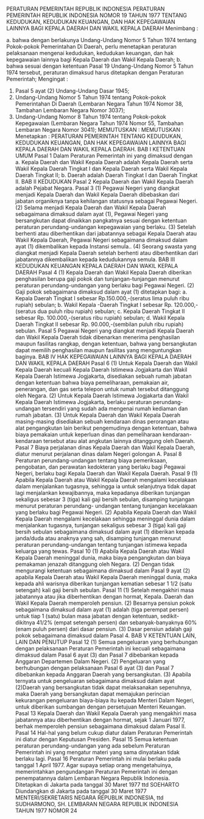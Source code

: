  PERATURAN PEMERINTAH REPUBLIK INDONESIA PERATURAN PEMERINTAH REPUBLIK INDONESIA NOMOR 19 TAHUN 1977 TENTANG KEDUDUKAN, KEDUDUKAN KEUANGAN, DAN HAK KEPEGAWAIAN LAINNYA BAGI KEPALA DAERAH DAN WAKIL KEPALA DAERAH
Menimbang :

a. bahwa dengan berlakunya Undang-Undang Nomor 5 Tahun 1974 tentang Pokok-pokok Pemerintahan Di Daerah, perlu menetapkan peraturan pelaksanaan mengenai kedudukan, kedudukan keuangan, dan hak kepegawaian lainnya bagi Kepala Daerah dan Wakil Kepala Daerah;
b. bahwa sesuai dengan ketentuan Pasal 19 Undang-Undang Nomor 5 Tahun 1974 tersebut, peraturan dimaksud harus ditetapkan dengan Peraturan Pemerintah;
Mengingat :

1. Pasal 5 ayat (2) Undang-Undang Dasar 1945;
2. Undang-Undang Nomor 5 Tahun 1974 tentang Pokok-pokok Pemerintahan Di Daerah (Lembaran Negara Tahun 1974 Nomor 38, Tambahan Lembaran Negara Nomor 3037);
3. Undang-Undang Nomor 8 Tahun 1974 tentang Pokok-pokok Kepegawaian (Lembaran Negara Tahun 1974 Nomor 55, Tambahan Lembaran Negara Nomor 3041);
MEMUTUSKAN :
MEMUTUSKAN :
 Menetapkan : PERATURAN PEMERINTAH TENTANG KEDUDUKAN, KEDUDUKAN KEUANGAN, DAN HAK KEPEGAWAIAN LAINNYA BAGI KEPALA DAERAH DAN WAKIL KEPALA DAERAH.
BAB I KETENTUAN UMUM
Pasal 1
Dalam Peraturan Pemerintah ini yang dimaksud dengan a. Kepala Daerah dan Wakil Kepala Daerah adalah Kepala Daerah serta Wakil Kepala Daerah Tingkat I dan Kepala Daerah serta Wakil Kepala Daerah Tingkat II;
b. Daerah adalah Daerah Tingkat I dan Daerah Tingkat II.
BAB II KEDUDUKAN
Pasal 2
Kepala Daerah dan Wakil Kepala Daerah adalah Pejabat Negara.
Pasal 3
(1) Pegawai Negeri yang diangkat menjadi Kepala Daerah dan Wakil Kepala Daerah dibebaskan dari jabatan organiknya tanpa kehilangan statusnya sebagai Pegawai Negeri.
(2) Selama menjadi Kepala Daerah dan Wakil Kepala Daerah sebagaimana dimaksud dalam ayat (1), Pegawai Negeri yang bersangkutan dapat dinaikkan pangkatnya sesuai dengan ketentuan peraturan perundang-undangan kepegawaian yang berlaku.
(3) Setelah berhenti atau diberhentikan dari jabatannya sebagai Kepala Daerah atau Wakil Kepala Daerah, Pegawai Negeri sebagaimana dimaksud dalam ayat (1) dikembalikan kepada Instansi semula..
(4) Seorang swasta yang diangkat menjadi Kepala Daerah setelah berhenti atau diberhentikan dari jabatannya dikembalikan kepada kedudukannya semula.
BAB III KEDUDUKAN KEUANGAN KEPALA DAERAH DAN WAKIL KEPALA DAERAH
Pasal 4
(1) Kepala Daerah dan Wakil Kepala Daerah diberikan penghasilan berupa gaji pokok dan tunjangan-tunjangan menurut peraturan perundang-undangan yang berlaku bagi Pegawai Negeri.
(2) Gaji pokok sebagaimana dimaksud dalam ayat (1) ditetapkan bagi:
a. Kepala Daerah Tingkat I sebesar Rp.150.000,-(seratus lima puluh ribu rupiah) sebulan;
b. Wakil Kepala -Daerah Tingkat I sebesar Rp. 120.000,-(seratus dua puluh ribu rupiah) sebulan;
c. Kepala Daerah Tingkat II sebesar Rp. 100.000,-(seratus ribu rupiah) sebulan;
d. Wakil Kepala Daerah Tingkat II sebesar Rp. 90.000,-(sembilan puluh ribu rupiah) sebulan.
Pasal 5
Pegawai Negeri yang diangkat menjadi Kepala Daerah dan Wakil Kepala Daerah tidak dibenarkan menerima penghasilan maupun fasilitas rangkap, dengan ketentuan, bahwa yang bersangkutan dapat memilih penghasilan maupun fasilitas yang menguntungkan baginya.
BAB IV HAK KEPEGAWAIAN LAINNYA BAGI KEPALA DAERAH DAN WAKIL KEPALA DAERAH
Pasal 6
(1) Untuk Kepala Daerah dan Wakil Kepala Daerah kecuali Kepala Daerah Istimewa Jogjakarta dan Wakil Kepala Daerah Istimewa Jogjakarta, disediakan sebuah rumah jabatan dengan ketentuan bahwa biaya pemeliharaan, pemakaian air, penerangan, dan gas serta telepon untuk rumah tersebut ditanggung oleh Negara.
(2) Untuk Kepala Daerah Istimewa Jogjakarta dan Wakil Kepala Daerah Istimewa Jogjakarta, berlaku peraturan perundang-undangan tersendiri yang sudah ada mengenai rumah kediaman dan rumah jabatan.
(3) Untuk Kepala Daerah dan Wakil Kepala Daerah masing-masing disediakan sebuah kendaraan dinas perorangan atau alat pengangkutan lain berikut pengemudinya dengan ketentuan, bahwa biaya pemakaian untuk keperluan dinas dan pemeliharaan kendaraan-kendaraan tersebut atau alat angkutan lainnya ditanggung oleh Daerah.
Pasal 7
Biaya perjalanan dinas Kepala Daerah dan Wakil Kepala Daerah, diatur menurut perjalanan dinas dalam Negeri golongan A.
Pasal 8
Peraturan perundang-undangan tentang biaya pemeriksaan, pengobatan, dan perawatan kedokteran yang berlaku bagi Pegawai Negeri, berlaku bagi Kepala Daerah dan Wakil Kepala Daerah.
Pasal 9
(1) Apabila Kepala Daerah atau Wakil Kepala Daerah mengalami kecelakaan dalam menjalankan tugasnya, sehingga ia untuk selanjutnya tidak dapat lagi menjalankan kewajibannya, maka kepadanya diberikan tunjangan sekaligus sebesar 3 (tiga) kali gaji bersih sebulan, disamping tunjangan menurut peraturan perundang- undangan tentang tunjangan kecelakaan yang berlaku bagi Pegawai Negeri.
(2) Apabila Kepala Daerah dan Wakil Kepala Daerah mengalami kecelakaan sehingga meninggal dunia dalam menjalankan tugasnya, tunjangan sekaligus sebesar 3 (tiga) kali gaji bersih sebulan sebagaimana dimaksud dalam ayat (1) diberikan kepada janda/duda atau anaknya yang sah, disamping tunjangan menurut peraturan perundang-undangan tentang tunjangan istimewa kepada keluarga yang tewas.
Pasal 10
(1) Apabila Kepala Daerah atau Wakil Kepala Daerah meninggal dunia, maka biaya pengangkutan dan biaya pemakaman jenazah ditanggung oleh Negara.
(2) Dengan tidak mengurangi ketentuan sebagaimana dimaksud dalam Pasal 9 ayat (2) apabila Kepala Daerah atau Wakil Kepala Daerah meninggal dunia, maka kepada ahli warisnya diberikan tunjangan kematian sebesar 1 1/2 (satu setengah) kali gaji bersih sebulan.
Pasal 11
(1) Setelah mengakhiri masa jabatannya atau jika diberhentikan dengan hormat, Kepala. Daerah dan Wakil Kepala Daerah memperoleh pensiun.
(2) Besarnya pensiun pokok sebagaimana dimaksud dalam ayat (1) adalah (tiga perempat persen) untuk tiap 1 (satu) bulan masa jabatan dengan ketentuan, sedikit-dikitnya 41/2% (empat setengah persen) dan sebanyak-banyaknya 60% (enam puluh persen) dari dasar pensiun.
(3) Dasar pensiun adalah gaji pokok sebagaimana dimaksud dalam Pasal 4.
BAB V KETENTUAN LAIN, LAIN DAN PENUTUP
Pasal 12
(1) Semua pengeluaran yang berhubungan dengan pelaksanaan Peraturan Pemerintah ini kecuali sebagaimana dimaksud dalam Pasal 6 ayat (3) dan Pasal 7 dibebankan kepada Anggaran Departemen Dalam Negeri.
(2) Pengeluaran yang berhubungan dengan pelaksanaan Pasal 6 ayat (3) dan Pasal 7 dibebankan kepada Anggaran Daerah yang bersangkutan.
(3) Apabila ternyata untuk pengeluaran sebagaimana dimaksud dalam ayat (2)Daerah yang bersangkutan tidak dapat melaksanakan sepenuhnya, maka Daerah yang bersangkutan dapat memajukan perincian kekurangan pengeluaran biaya-biaya itu kepada Menteri Dalam Negeri, untuk diberikan sumbangan dengan persetujuan Menteri Keuangan.
Pasal 13
Kepala Daerah dan Wakil Kepala Daerah yang mengakhiri masa jabatannya atau diberhentikan dengan hormat, sejak 1 Januari 1977, berhak memperoleh pensiun sebagaimana dimaksud dalam Pasal II.
Pasal 14
Hal-hal yang belum cukup diatur dalam Peraturan Pemerintah ini diatur dengan Keputusan Presiden.
Pasal 15
Semua ketentuan peraturan perundang-undangan yang ada sebelum Peraturan Pemerintah ini yang mengatur materi yang sama dinyatakan tidak berlaku lagi.
Pasal 16
Peraturan Pemerintah ini mulai berlaku pada tanggal 1 April 1977. Agar supaya setiap orang mengetahuinya, memerintahkan pengundangan Peraturan Pemerintah ini dengan penempatannya dalam Lembaran Negara Republik Indonesia. Ditetapkan di Jakarta pada tanggal 30 Maret 1977 ttd SOEHARTO Diundangkan di Jakarta pada tanggal 30 Maret 1977 MENTERI/SEKRETARIS NEGARA REPUBLIK INDONESIA, ttd SUDHARMONO, SH. LEMBARAN NEGARA REPUBLIK INDONESIA TAHUN 1977 NOMOR 24